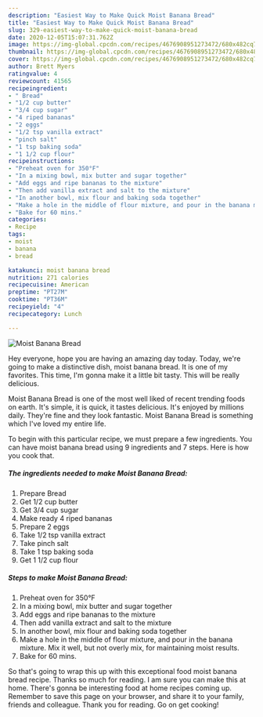 ```yaml
---
description: "Easiest Way to Make Quick Moist Banana Bread"
title: "Easiest Way to Make Quick Moist Banana Bread"
slug: 329-easiest-way-to-make-quick-moist-banana-bread
date: 2020-12-05T15:07:31.762Z
image: https://img-global.cpcdn.com/recipes/4676908951273472/680x482cq70/moist-banana-bread-recipe-main-photo.jpg
thumbnail: https://img-global.cpcdn.com/recipes/4676908951273472/680x482cq70/moist-banana-bread-recipe-main-photo.jpg
cover: https://img-global.cpcdn.com/recipes/4676908951273472/680x482cq70/moist-banana-bread-recipe-main-photo.jpg
author: Brett Myers
ratingvalue: 4
reviewcount: 41565
recipeingredient:
- " Bread"
- "1/2 cup butter"
- "3/4 cup sugar"
- "4 riped bananas"
- "2 eggs"
- "1/2 tsp vanilla extract"
- "pinch salt"
- "1 tsp baking soda"
- "1 1/2 cup flour"
recipeinstructions:
- "Preheat oven for 350°F"
- "In a mixing bowl, mix butter and sugar together"
- "Add eggs and ripe bananas to the mixture"
- "Then add vanilla extract and salt to the mixture"
- "In another bowl, mix flour and baking soda together"
- "Make a hole in the middle of flour mixture, and pour in the banana mixture. Mix it well, but not overly mix, for maintaining moist results."
- "Bake for 60 mins."
categories:
- Recipe
tags:
- moist
- banana
- bread

katakunci: moist banana bread 
nutrition: 271 calories
recipecuisine: American
preptime: "PT27M"
cooktime: "PT36M"
recipeyield: "4"
recipecategory: Lunch

---
```



![Moist Banana Bread](https://img-global.cpcdn.com/recipes/4676908951273472/680x482cq70/moist-banana-bread-recipe-main-photo.jpg)

Hey everyone, hope you are having an amazing day today. Today, we're going to make a distinctive dish, moist banana bread. It is one of my favorites. This time, I'm gonna make it a little bit tasty. This will be really delicious.



Moist Banana Bread is one of the most well liked of recent trending foods on earth. It's simple, it is quick, it tastes delicious. It's enjoyed by millions daily. They're fine and they look fantastic. Moist Banana Bread is something which I've loved my entire life.


To begin with this particular recipe, we must prepare a few ingredients. You can have moist banana bread using 9 ingredients and 7 steps. Here is how you cook that.

<!--inarticleads1-->

##### The ingredients needed to make Moist Banana Bread:

1. Prepare  Bread
1. Get 1/2 cup butter
1. Get 3/4 cup sugar
1. Make ready 4 riped bananas
1. Prepare 2 eggs
1. Take 1/2 tsp vanilla extract
1. Take pinch salt
1. Take 1 tsp baking soda
1. Get 1 1/2 cup flour




<!--inarticleads2-->

##### Steps to make Moist Banana Bread:

1. Preheat oven for 350°F
1. In a mixing bowl, mix butter and sugar together
1. Add eggs and ripe bananas to the mixture
1. Then add vanilla extract and salt to the mixture
1. In another bowl, mix flour and baking soda together
1. Make a hole in the middle of flour mixture, and pour in the banana mixture. Mix it well, but not overly mix, for maintaining moist results.
1. Bake for 60 mins.




So that's going to wrap this up with this exceptional food moist banana bread recipe. Thanks so much for reading. I am sure you can make this at home. There's gonna be interesting food at home recipes coming up. Remember to save this page on your browser, and share it to your family, friends and colleague. Thank you for reading. Go on get cooking!
